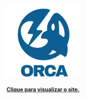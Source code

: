 <h2 align= "center" >
    <img  src="./img/logo.png" width="200px">
</h2>

<h4 align= "center" target="_blank"><a href="http://orca.eng.br/" >Clique para visualizar o site.</a></h4>
